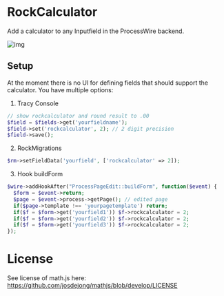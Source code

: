 # RockCalculator

Add a calculator to any Inputfield in the ProcessWire backend.

![img](https://i.imgur.com/IYuYktN.gif)

## Setup

At the moment there is no UI for defining fields that should support the calculator. You have multiple options:

1. Tracy Console

```php
// show rockcalculator and round result to .00
$field = $fields->get('yourfieldname');
$field->set('rockcalculator', 2); // 2 digit precision
$field->save();
```

2. RockMigrations

```php
$rm->setFieldData('yourfield', ['rockcalculator' => 2]);
```

3. Hook buildForm

```php
$wire->addHookAfter("ProcessPageEdit::buildForm", function($event) {
  $form = $event->return;
  $page = $event->process->getPage(); // edited page
  if($page->template !== 'yourpagetemplate') return;
  if($f = $form->get('yourfield1')) $f->rockcalculator = 2;
  if($f = $form->get('yourfield2')) $f->rockcalculator = 2;
  if($f = $form->get('yourfield3')) $f->rockcalculator = 2;
});
```

# License

See license of math.js here: https://github.com/josdejong/mathjs/blob/develop/LICENSE
